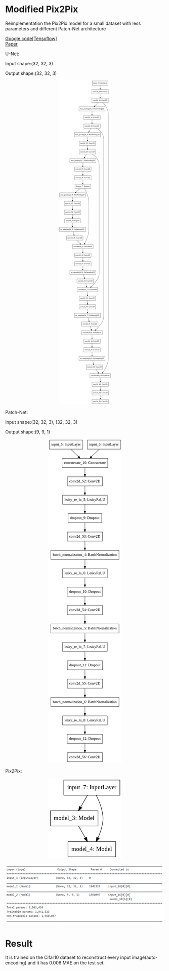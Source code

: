 # Modified Pix2Pix

Reimplementation the Pix2Pix model for a small dataset with less parameters and different Patch-Net architecture

[Google code[Tensoflow]](https://github.com/tensorflow/docs/blob/r2.0rc/site/en/r2/tutorials/generative/pix2pix.ipynb) </br>
[Paper](https://arxiv.org/abs/1611.07004) </br>


U-Net:


Input shape:(32, 32, 3)    
              
Output shape:(32, 32, 3)

<p align="center">
  <img src="unet.png">
</p>


Patch-Net:


Input shape:(32, 32, 3), (32, 32, 3)    
              
Output shape:(9, 9, 1)

<p align="center">
  <img src="patchnet.png">
</p>


Pix2Pix:
<p align="center">
  <img src="pix2pix.png">
</p>

<p align="center">
  <img src="model_summary.png">
</p>

# Result

It is trained on the Cifar10 dataset to reconstruct every input image(auto-encoding) and it has 0.006 MAE on the test set.
